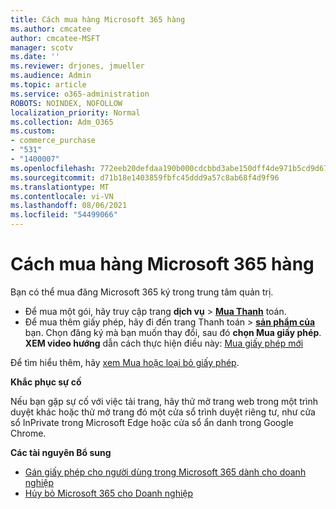 ```yaml
---
title: Cách mua hàng Microsoft 365 hàng
ms.author: cmcatee
author: cmcatee-MSFT
manager: scotv
ms.date: ''
ms.reviewer: drjones, jmueller
ms.audience: Admin
ms.topic: article
ms.service: o365-administration
ROBOTS: NOINDEX, NOFOLLOW
localization_priority: Normal
ms.collection: Adm_O365
ms.custom:
- commerce_purchase
- "531"
- "1400007"
ms.openlocfilehash: 772eeb20defdaa190b000cdcbbd3abe150dff4de971b5cd9d676f261880776a9
ms.sourcegitcommit: d71b18e1403859fbfc45ddd9a57c8ab68f4d9f96
ms.translationtype: MT
ms.contentlocale: vi-VN
ms.lasthandoff: 08/06/2021
ms.locfileid: "54499066"
---
```

# <a name="how-to-make-a-microsoft-365-purchase"></a>Cách mua hàng Microsoft 365 hàng

Bạn có thể mua đăng Microsoft 365 ký trong trung tâm quản trị.
  
- Để mua một gói, hãy truy cập trang **dịch vụ** \> **[Mua Thanh](https://go.microsoft.com/fwlink/p/?linkid=868433)** toán.
- Để mua thêm giấy phép, hãy đi đến trang Thanh toán  \> **[sản phẩm của](https://go.microsoft.com/fwlink/p/?linkid=842054)** bạn. Chọn đăng ký mà bạn muốn thay đổi, sau đó **chọn Mua giấy phép**.\
**XEM video hướng** dẫn cách thực hiện điều này: [Mua giấy phép mới](https://go.microsoft.com/fwlink/p/?linkid=2154857)
  
Để tìm hiểu thêm, hãy [xem Mua hoặc loại bỏ giấy phép](/microsoft-365/commerce/licenses/buy-licenses).

**Khắc phục sự cố**

Nếu bạn gặp sự cố với việc tải trang, hãy thử mở trang web trong một trình duyệt khác hoặc thử mở trang đó một cửa sổ trình duyệt riêng tư, như cửa sổ InPrivate trong Microsoft Edge hoặc cửa sổ ẩn danh trong Google Chrome.

**Các tài nguyên Bổ sung**
  
- [Gán giấy phép cho người dùng trong Microsoft 365 dành cho doanh nghiệp](/microsoft-365/admin/add-users/add-users)
- [Hủy bỏ Microsoft 365 cho Doanh nghiệp](/microsoft-365/commerce/subscriptions/cancel-your-subscription)